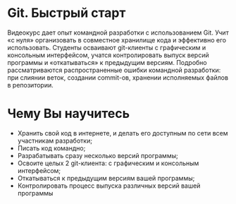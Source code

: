 # Git. Быстрый старт
Видеокурс дает опыт командной разработки с использованием Git. Учит «с нуля» организовать в совместное хранилище кода и эффективно его использовать. Студенты осваивают git-клиенты с графическим и консольным интерфейсом, учатся контролировать выпуск версий программы и «откатываться» к предыдущим версиям. Подробно рассматриваются распространенные ошибки командной разработки: при слиянии веток, создании commit-ов, хранении исполняемых файлов в репозитории.

# Чему Вы научитесь
- Хранить свой код в интернете, и делать его доступным по сети всем участникам разработки;
- Писать код командно;
- Разрабатывать сразу несколько версий программы;
- Освоите целых 2 git-клиента: с графическим и консольным интерфейсом;
- Откатываться к предыдущим версиям вашей программы;
- Контролировать процесс выпуска различных версий вашей программы